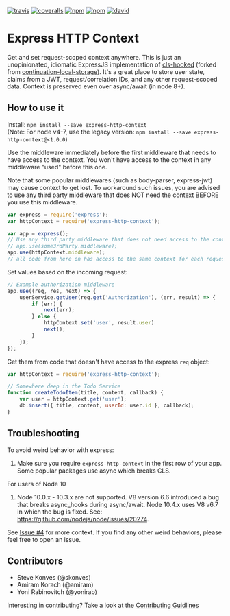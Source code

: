 [![travis](https://img.shields.io/travis/skonves/express-http-context.svg)](https://travis-ci.org/skonves/express-http-context)
[![coveralls](https://img.shields.io/coveralls/skonves/express-http-context.svg)](https://coveralls.io/github/skonves/express-http-context)
[![npm](https://img.shields.io/npm/v/express-http-context.svg)](https://www.npmjs.com/package/express-http-context)
[![npm](https://img.shields.io/npm/dm/express-http-context.svg)](https://www.npmjs.com/package/express-http-context)
[![david](https://img.shields.io/david/skonves/express-http-context.svg)](https://david-dm.org/skonves/express-http-context)

# Express HTTP Context
Get and set request-scoped context anywhere.  This is just an unopinionated, idiomatic ExpressJS implementation of [cls-hooked](https://github.com/Jeff-Lewis/cls-hooked) (forked from [continuation-local-storage](https://www.npmjs.com/package/continuation-local-storage)).  It's a great place to store user state, claims from a JWT, request/correlation IDs, and any other request-scoped data. Context is preserved even over async/await (in node 8+).

## How to use it

Install: `npm install --save express-http-context`  
(Note: For node v4-7, use the legacy version: `npm install --save express-http-context@<1.0.0`)

Use the middleware immediately before the first middleware that needs to have access to the context.
You won't have access to the context in any middleware "used" before this one.

Note that some popular middlewares (such as body-parser, express-jwt) may cause context to get lost.
To workaround such issues, you are advised to use any third party middleware that does NOT need the context
BEFORE you use this middleware.

``` js
var express = require('express');
var httpContext = require('express-http-context');

var app = express();
// Use any third party middleware that does not need access to the context here, e.g. 
// app.use(some3rdParty.middleware);
app.use(httpContext.middleware);
// all code from here on has access to the same context for each request
```

Set values based on the incoming request:

``` js
// Example authorization middleware
app.use((req, res, next) => {
	userService.getUser(req.get('Authorization'), (err, result) => {
		if (err) {
			next(err);
		} else {
			httpContext.set('user', result.user)
			next();
		}
	});
});
```

Get them from code that doesn't have access to the express `req` object:

``` js
var httpContext = require('express-http-context');

// Somewhere deep in the Todo Service
function createTodoItem(title, content, callback) {
	var user = httpContext.get('user');
	db.insert({ title, content, userId: user.id }, callback);
}
```

## Troubleshooting
To avoid weird behavior with express:
1. Make sure you require `express-http-context` in the first row of your app. Some popular packages use async which breaks CLS.

For users of Node 10
1. Node 10.0.x - 10.3.x are not supported.  V8 version 6.6 introduced a bug that breaks async_hooks during async/await.  Node 10.4.x uses V8 v6.7 in which the bug is fixed.  See: https://github.com/nodejs/node/issues/20274.

See [Issue #4](https://github.com/skonves/express-http-context/issues/4) for more context.  If you find any other weird behaviors, please feel free to open an issue.

## Contributors
* Steve Konves (@skonves)
* Amiram Korach (@amiram)
* Yoni Rabinovitch (@yonirab)

Interesting in contributing? Take a look at the [Contributing Guidlines](/CONTRIBUTING.md)
